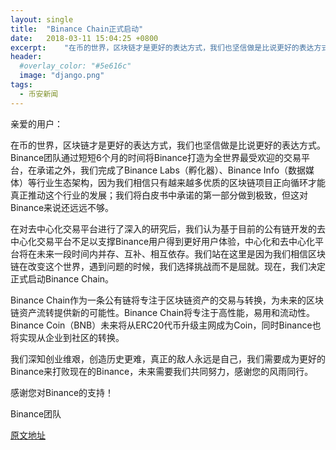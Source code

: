 ```yaml
---
layout: single
title:  "Binance Chain正式启动"
date:   2018-03-11 15:04:25 +0800
excerpt:	"在币的世界，区块链才是更好的表达方式，我们也坚信做是比说更好的表达方式。Binance团队通过短短6个月的时间将Binance打造为全世界最受欢迎的交易平台，在承诺之外，我们完成了Binance Labs（孵化器）、Binance Info（数据媒体）等行业生态架构，因为我们相信只有越来越多优质的区块链项目正向循环才能真正推动这个行业的发展；我们将白皮书中承诺的第一部分做到极致，但这对Binance来说还远远不够"
header:
  #overlay_color: "#5e616c"
  image: "django.png"
tags:
  - 币安新闻
---
```


亲爱的用户：

在币的世界，区块链才是更好的表达方式，我们也坚信做是比说更好的表达方式。Binance团队通过短短6个月的时间将Binance打造为全世界最受欢迎的交易平台，在承诺之外，我们完成了Binance Labs（孵化器）、Binance Info（数据媒体）等行业生态架构，因为我们相信只有越来越多优质的区块链项目正向循环才能真正推动这个行业的发展；我们将白皮书中承诺的第一部分做到极致，但这对Binance来说还远远不够。

在对去中心化交易平台进行了深入的研究后，我们认为基于目前的公有链开发的去中心化交易平台不足以支撑Binance用户得到更好用户体验，中心化和去中心化平台将在未来一段时间内并存、互补、相互依存。我们站在这里是因为我们相信区块链在改变这个世界，遇到问题的时候，我们选择挑战而不是屈就。现在，我们决定正式启动Binance Chain。

Binance Chain作为一条公有链将专注于区块链资产的交易与转换，为未来的区块链资产流转提供新的可能性。Binance Chain将专注于高性能，易用和流动性。Binance Coin（BNB）未来将从ERC20代币升级主网成为Coin，同时Binance也将实现从企业到社区的转换。

我们深知创业维艰，创造历史更难，真正的敌人永远是自己，我们需要成为更好的Binance来打败现在的Binance，未来需要我们共同努力，感谢您的风雨同行。

 

感谢您对Binance的支持！


Binance团队

[原文地址](https://support.binance.com/hc/zh-cn/articles/360001668872-Binance-Chain%E6%AD%A3%E5%BC%8F%E5%90%AF%E5%8A%A8)

